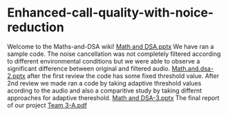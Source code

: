 # Enhanced-call-quality-with-noice-reduction
Welcome to the Maths-and-DSA wiki!
[Math and DSA.pptx](https://github.com/user-attachments/files/19141937/Math.and.DSA.pptx)
We have ran a sample code. The noise cancellation was not completely filtered according to different environmental conditions but we were able to observe a significant difference between original and filtered audio.
[Math.and.dsa-2.pptx](https://github.com/user-attachments/files/19733629/Math.and.dsa-2.pptx)
after the first review the code has some fixed threshold value. After 2nd review we made ran a code by taking adaptive threshold values acording to the audio and also a comparitive study by taking differnt approaches for adaptive thereshold.
[Math and DSA-3.pptx](https://github.com/user-attachments/files/19854940/Math.and.DSA-3.pptx)
The final report of our project 
[Team 3-A.pdf](https://github.com/user-attachments/files/19854976/Team.3-A.pdf)
